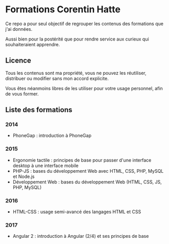 # Formations Corentin Hatte

Ce repo a pour seul objectif de regrouper les contenus des formations que j'ai données.

Aussi bien pour la postérité que pour rendre service aux curieux qui souhaiteraient apprendre.

## Licence

Tous les contenus sont ma propriété, vous ne pouvez les réutiliser, distribuer ou modifier sans mon accord explicite.

Vous êtes néanmoins libres de les utiliser pour votre usage personnel, afin de vous former.

## Liste des formations

### 2014

* PhoneGap : introduction à PhoneGap

### 2015

* Ergonomie tactile : principes de base pour passer d'une interface desktop à une interface mobile
* PHP-JS : bases du développement Web avec HTML, CSS, PHP, MySQL et Node.js
* Développement Web : bases du développement Web (HTML, CSS, JS, PHP, MySQL)

### 2016

* HTML-CSS : usage semi-avancé des langages HTML et CSS

### 2017

* Angular 2 : introduction à Angular (2/4) et ses principes de base
